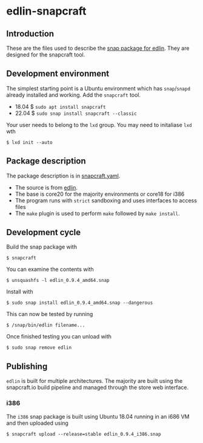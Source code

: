 # edlin-snapcraft

## Introduction

These are the files used to describe the [snap package for edlin](https://snapcraft.io/edlin). They are designed for the snapcraft tool.

## Development environment

The simplest starting point is a Ubuntu environment which has `snap`/`snapd` already installed and working. Add the `snapcraft` tool.

- 18.04 $ `sudo apt install snapcraft`
- 22.04 $ `sudo snap install snapcraft --classic`

Your user needs to belong to the `lxd` group. You may need to initaliase `lxd` wth 

```
$ lxd init --auto
```

## Package description

The package description is in [snapcraft.yaml](snap/snapcraft.yaml).

- The source is from [edlin](https://github.com/rhubarb-geek-nz/edlin).
- The base is core20 for the majority environments or core18 for i386
- The program runs with `strict` sandboxing and uses interfaces to access files
- The `make` plugin is used to perform `make` followed by `make install`.

## Development cycle

Build the snap package with

```
$ snapcraft
```

You can examine the contents with 

```
$ unsquashfs -l edlin_0.9.4_amd64.snap
```

Install with

```
$ sudo snap install edlin_0.9.4_amd64.snap --dangerous
```

This can now be tested by running

```
$ /snap/bin/edlin filename...
```

Once finished testing you can unload with

```
$ sudo snap remove edlin
```

## Publishing

`edlin` is built for multiple architectures. The majority are built using the snapcraft.io build pipeline and managed through the store web interface.

### i386

The `i386` snap package is built using Ubuntu 18.04 running in an i686 VM and then uploaded using

```
$ snapcraft upload --release=stable edlin_0.9.4_i386.snap
```
